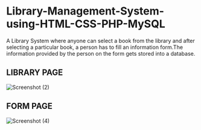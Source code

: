 # Library-Management-System-using-HTML-CSS-PHP-MySQL

A Library System where anyone can select a book from the library and after selecting a particular book, a person has to fill an information form.The information provided by
the person on the form gets stored into a database.

## LIBRARY PAGE
![Screenshot (2)](https://github.com/Faizul-Kabir/Library-Management-System-using-HTML-CSS-PHP-MySQL/assets/142076035/7dae28f1-9dce-42e9-9820-f51d2941a685)

## FORM PAGE
![Screenshot (4)](https://github.com/Faizul-Kabir/Library-Management-System-using-HTML-CSS-PHP-MySQL/assets/142076035/181a6ea3-5793-4bc1-94e9-30a40cd7805e)
